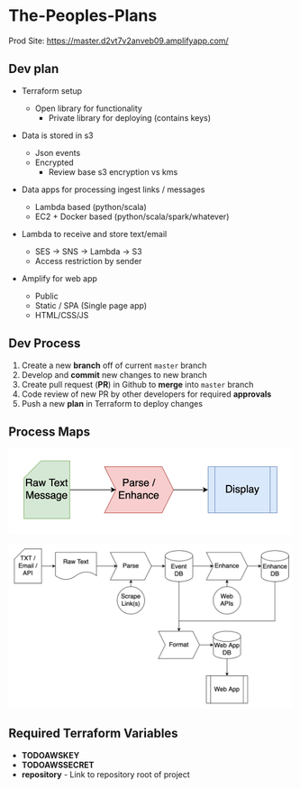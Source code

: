 # The-Peoples-Plans

Prod Site: https://master.d2vt7v2anveb09.amplifyapp.com/

## Dev plan

- Terraform setup
  - Open library for functionality
    - Private library for deploying (contains keys)

- Data is stored in s3
  - Json events
  - Encrypted
    - Review base s3 encryption vs kms

- Data apps for processing ingest links / messages
  - Lambda based (python/scala)
  - EC2 + Docker based (python/scala/spark/whatever)

- Lambda to receive and store text/email
  - SES -> SNS -> Lambda -> S3
  - Access restriction by sender

- Amplify for web app
  - Public 
  - Static / SPA (Single page app)
  - HTML/CSS/JS

## Dev Process

1. Create a new **branch** off of current `master` branch
2. Develop and **commit** new changes to new branch
3. Create pull request (**PR**) in Github to **merge** into `master` branch
4. Code review of new PR by other developers for required **approvals**
5. Push a new **plan** in Terraform to deploy changes

## Process Maps

![Overall Map](./docs/overall.png)

![Component Map](./docs/component-map.png)

## Required Terraform Variables

- **TODOAWSKEY**
- **TODOAWSSECRET**
- **repository** - Link to repository root of project
